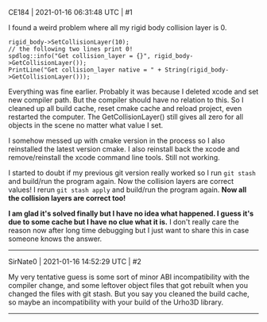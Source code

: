 CE184 | 2021-01-16 06:31:48 UTC | #1

I found a weird problem where all my rigid body collision layer is 0. 
```
rigid_body->SetCollisionLayer(10);
// the following two lines print 0!
spdlog::info("Get collision_layer = {}", rigid_body->GetCollisionLayer());
PrintLine("Get collision_layer native = " + String(rigid_body->GetCollisionLayer()));
```
Everything was fine earlier. Probably it was because I deleted xcode and set new compiler path. But the compiler should have no relation to this. So I cleaned up all build cache, reset cmake cache and reload project, even restarted the computer. The GetCollisionLayer() still gives all zero for all objects in the scene no matter what value I set.

I somehow messed up with cmake version in the process so I also reinstalled the latest version cmake.
I also reinstall back the xcode and remove/reinstall the xcode command line tools. Still not working.

I started to doubt if my previous git version really worked so I run ```git stash``` and build/run the program again. Now the collision layers are correct values! I rerun ```git stash apply``` and build/run the program again. **Now all the collision layers are correct too!**

**I am glad it's solved finally but I have no idea what happened. I guess it's due to some cache but I have no clue what it is.** I don't really care the reason now after long time debugging but I just want to share this in case someone knows the answer.

-------------------------

SirNate0 | 2021-01-16 14:52:29 UTC | #2

My very tentative guess is some sort of minor ABI incompatibility with the compiler change, and some leftover object files that got rebuilt when you changed the files with git stash. But you say you cleaned the build cache, so maybe an incompatibility with your build of the Urho3D library.

-------------------------

